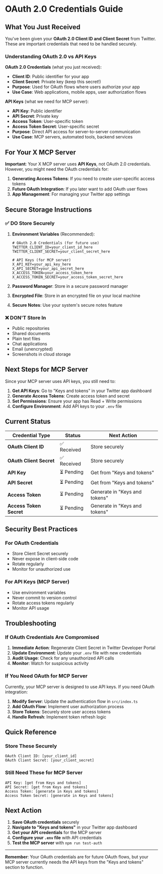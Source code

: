 # OAuth 2.0 Credentials Guide

## What You Just Received

You've been given your **OAuth 2.0 Client ID and Client Secret** from Twitter. These are important credentials that need to be handled securely.

### Understanding OAuth 2.0 vs API Keys

**OAuth 2.0 Credentials** (what you just received):
- **Client ID**: Public identifier for your app
- **Client Secret**: Private key (keep this secret!)
- **Purpose**: Used for OAuth flows where users authorize your app
- **Use Case**: Web applications, mobile apps, user authorization flows

**API Keys** (what we need for MCP server):
- **API Key**: Public identifier
- **API Secret**: Private key
- **Access Token**: User-specific token
- **Access Token Secret**: User-specific secret
- **Purpose**: Direct API access for server-to-server communication
- **Use Case**: MCP servers, automated tools, backend services

## For Your X MCP Server

**Important**: Your X MCP server uses **API Keys**, not OAuth 2.0 credentials. However, you might need the OAuth credentials for:

1. **Generating Access Tokens**: If you need to create user-specific access tokens
2. **Future OAuth Integration**: If you later want to add OAuth user flows
3. **App Management**: For managing your Twitter app settings

## Secure Storage Instructions

### ✅ DO Store Securely

1. **Environment Variables** (Recommended):
   ```env
   # OAuth 2.0 Credentials (for future use)
   TWITTER_CLIENT_ID=your_client_id_here
   TWITTER_CLIENT_SECRET=your_client_secret_here
   
   # API Keys (for MCP server)
   X_API_KEY=your_api_key_here
   X_API_SECRET=your_api_secret_here
   X_ACCESS_TOKEN=your_access_token_here
   X_ACCESS_TOKEN_SECRET=your_access_token_secret_here
   ```

2. **Password Manager**: Store in a secure password manager
3. **Encrypted File**: Store in an encrypted file on your local machine
4. **Secure Notes**: Use your system's secure notes feature

### ❌ DON'T Store In

- Public repositories
- Shared documents
- Plain text files
- Chat applications
- Email (unencrypted)
- Screenshots in cloud storage

## Next Steps for MCP Server

Since your MCP server uses API keys, you still need to:

1. **Get API Keys**: Go to "Keys and tokens" in your Twitter app dashboard
2. **Generate Access Tokens**: Create access token and secret
3. **Set Permissions**: Ensure your app has Read + Write permissions
4. **Configure Environment**: Add API keys to your `.env` file

## Current Status

| Credential Type | Status | Next Action |
|----------------|--------|-------------|
| **OAuth Client ID** | ✅ Received | Store securely |
| **OAuth Client Secret** | ✅ Received | Store securely |
| **API Key** | ⏳ Pending | Get from "Keys and tokens" |
| **API Secret** | ⏳ Pending | Get from "Keys and tokens" |
| **Access Token** | ⏳ Pending | Generate in "Keys and tokens" |
| **Access Token Secret** | ⏳ Pending | Generate in "Keys and tokens" |

## Security Best Practices

### For OAuth Credentials
- Store Client Secret securely
- Never expose in client-side code
- Rotate regularly
- Monitor for unauthorized use

### For API Keys (MCP Server)
- Use environment variables
- Never commit to version control
- Rotate access tokens regularly
- Monitor API usage

## Troubleshooting

### If OAuth Credentials Are Compromised
1. **Immediate Action**: Regenerate Client Secret in Twitter Developer Portal
2. **Update Environment**: Update your `.env` file with new credentials
3. **Audit Usage**: Check for any unauthorized API calls
4. **Monitor**: Watch for suspicious activity

### If You Need OAuth for MCP Server
Currently, your MCP server is designed to use API keys. If you need OAuth integration:

1. **Modify Server**: Update the authentication flow in `src/index.ts`
2. **Add OAuth Flow**: Implement user authorization process
3. **Store Tokens**: Securely store user access tokens
4. **Handle Refresh**: Implement token refresh logic

## Quick Reference

### Store These Securely
```
OAuth Client ID: [your_client_id]
OAuth Client Secret: [your_client_secret]
```

### Still Need These for MCP Server
```
API Key: [get from Keys and tokens]
API Secret: [get from Keys and tokens]
Access Token: [generate in Keys and tokens]
Access Token Secret: [generate in Keys and tokens]
```

## Next Action

1. **Save OAuth credentials** securely
2. **Navigate to "Keys and tokens"** in your Twitter app dashboard
3. **Get your API credentials** for the MCP server
4. **Configure your `.env` file** with API credentials
5. **Test the MCP server** with `npm run test-auth`

---

**Remember**: Your OAuth credentials are for future OAuth flows, but your MCP server currently needs the API keys from the "Keys and tokens" section to function.
